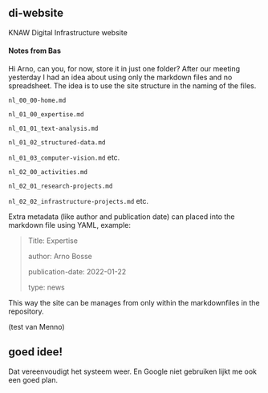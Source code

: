 ## di-website
KNAW Digital Infrastructure website

#### Notes from Bas

Hi Arno, can you, for now, store it in just one folder? After our meeting yesterday I had an idea about using only the markdown files and no spreadsheet. The idea is to use the site structure in the naming of the files.

`nl_00_00-home.md`

`nl_01_00_expertise.md`

`nl_01_01_text-analysis.md`

`nl_01_02_structured-data.md`

`nl_01_03_computer-vision.md` etc.

`nl_02_00_activities.md`

`nl_02_01_research-projects.md`

`nl_02_02_infrastructure-projects.md` etc.

Extra metadata (like author and publication date) can placed into the markdown file using YAML, example:

> Title: Expertise
> 
> author: Arno Bosse
> 
> publication-date: 2022-01-22
> 
> type: news

This way the site can be manages from only within the markdownfiles in the repository.

(test van Menno) 

## goed idee!

Dat vereenvoudigt het systeem weer. En Google niet gebruiken lijkt me ook een goed plan.
